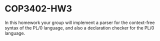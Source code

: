 # COP3402-HW3
In this homework your group will implement a parser for the context-free syntax of the PL/0 language, and also a declaration checker for the PL/0 language.
